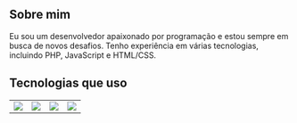 ## Sobre mim
Eu sou um desenvolvedor apaixonado por programação e estou sempre em busca de novos desafios. Tenho experiência em várias tecnologias, incluindo PHP, JavaScript e HTML/CSS.

## Tecnologias que uso
<table style="border: 0px;">
  <tr>
    <td>
      <img src="https://img.shields.io/badge/HTML-239120?style=for-the-badge&logo=html5&logoColor=white"/>
    </td>
    <td>
      <img src="https://img.shields.io/badge/MySQL-005C84?style=for-the-badge&logo=mysql&logoColor=white"/>
    </td>
    <td>
      <img src="https://img.shields.io/badge/PHP-777BB4?style=for-the-badge&logo=php&logoColor=white"/>
    </td>
    <td>
      <img src="https://img.shields.io/badge/Laravel-FF2D20?style=for-the-badge&logo=laravel&logoColor=white"/>
    </td>
  </tr>
</table>
